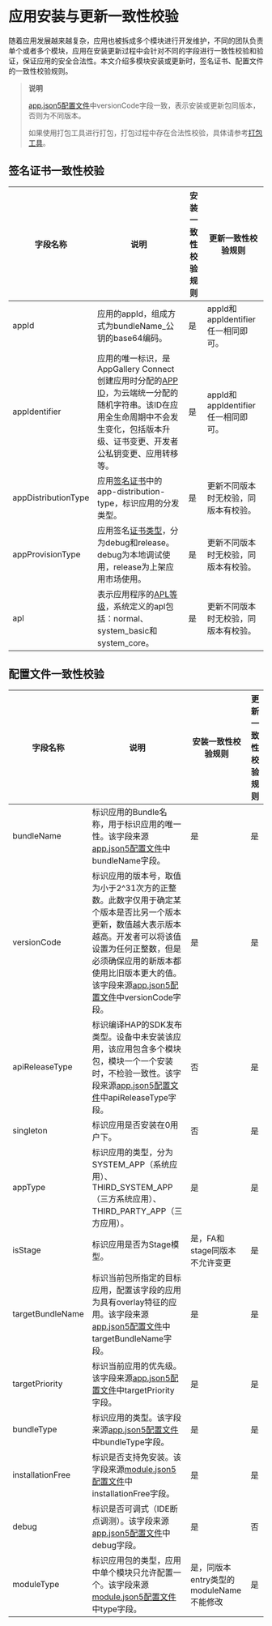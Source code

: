 # 应用安装与更新一致性校验
<!--Kit: Ability Kit-->
<!--Subsystem: BundleManager-->
<!--Owner: @wanghang904-->
<!--Designer: @hanfeng6-->
<!--Tester: @kongjing2-->
<!--Adviser: @Brilliantry_Rui-->

随着应用发展越来越复杂，应用也被拆成多个模块进行开发维护，不同的团队负责单个或者多个模块，应用在安装更新过程中会针对不同的字段进行一致性校验和验证，保证应用的安全合法性。本文介绍多模块安装或更新时，签名证书、配置文件的一致性校验规则。

>
> **说明**
>
> [app.json5配置文件](./app-configuration-file.md)中versionCode字段一致，表示安装或更新包同版本，否则为不同版本。
>
> 如果使用打包工具进行打包，打包过程中存在合法性校验，具体请参考[打包工具](../../application-dev/tools/packing-tool.md)。

## 签名证书一致性校验

|字段名称|说明|安装一致性校验规则|更新一致性校验规则|
|--|--|--|--|
|appId|应用的appId，组成方式为bundleName_公钥的base64编码。|是|appId和appIdentifier任一相同即可。|
|appIdentifier|应用的唯一标识，是AppGallery Connect创建应用时分配的[APP ID](https://developer.huawei.com/consumer/cn/doc/app/agc-help-createharmonyapp-0000001945392297)，为云端统一分配的随机字符串。该ID在应用全生命周期中不会发生变化，包括版本升级、证书变更、开发者公私钥变更、应用转移等。|是|appId和appIdentifier任一相同即可。|
|appDistributionType|<!--RP1-->应用[签名证书](../security/app-provision-structure.md)中的app-distribution-type，标识应用的分发类型。<!--RP1End-->|是|更新不同版本时无校验，同版本有校验。|
|appProvisionType|应用签名[证书类型](https://developer.huawei.com/consumer/cn/doc/app/agc-help-add-debugprofile-0000001914423102)，分为debug和release。debug为本地调试使用，release为上架应用市场使用。|是|更新不同版本时无校验，同版本有校验。|
|apl|表示应用程序的[APL等级](../security/AccessToken/app-permission-mgmt-overview.md#权限机制中的基本概念)，系统定义的apl包括：normal、system_basic和system_core。|是|更新不同版本时无校验，同版本有校验。|


## 配置文件一致性校验

|字段名称|说明|安装一致性校验规则|更新一致性校验规则|
|--|--|--|--|
|bundleName|标识应用的Bundle名称，用于标识应用的唯一性。该字段来源[app.json5配置文件](./app-configuration-file.md)中bundleName字段。|是|是|
|versionCode|标识应用的版本号，取值为小于2^31次方的正整数。此数字仅用于确定某个版本是否比另一个版本更新，数值越大表示版本越高。开发者可以将该值设置为任何正整数，但是必须确保应用的新版本都使用比旧版本更大的值。该字段来源[app.json5配置文件](./app-configuration-file.md)中versionCode字段。|是|是|
|apiReleaseType|标识编译HAP的SDK发布类型。设备中未安装该应用，该应用包含多个模块包，模块一个一个安装时，不检验一致性。该字段来源[app.json5配置文件](./app-configuration-file.md)中apiReleaseType字段。|否|是|
|<!--DelRow--> singleton|标识应用是否安装在0用户下。|否|是|
|<!--DelRow--> appType|标识应用的类型，分为SYSTEM_APP（系统应用）、THIRD_SYSTEM_APP（三方系统应用）、THIRD_PARTY_APP（三方应用）。|是|是|
|<!--DelRow--> isStage|标识应用是否为Stage模型。|是，FA和stage同版本不允许变更|是|
|targetBundleName|标识当前包所指定的目标应用，配置该字段的应用为具有overlay特征的应用。该字段来源[app.json5配置文件](./app-configuration-file.md)中targetBundleName字段。|是|是|
|targetPriority|标识当前应用的优先级。该字段来源[app.json5配置文件](./app-configuration-file.md)中targetPriority字段。|是|是|
|bundleType|标识应用的类型。该字段来源[app.json5配置文件](./app-configuration-file.md)中bundleType字段。|是|是|
|installationFree|标识是否支持免安装。该字段来源[module.json5配置文件](./module-configuration-file.md)中installationFree字段。|是|是|
|debug|标识是否可调式（IDE断点调测）。该字段来源[app.json5配置文件](./app-configuration-file.md)中debug字段。|是|否|
|moduleType|标识应用包的类型，应用中单个模块只允许配置一个。该字段来源[module.json5配置文件](./module-configuration-file.md)中type字段。|是，同版本entry类型的moduleName不能修改|是|

